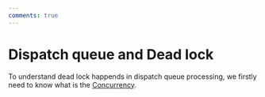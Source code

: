 ```yaml
---
comments: true
---
```


# **Dispatch queue and Dead lock**


To understand dead lock happends in dispatch queue processing, we firstly need to know what is the [Concurrency](../../Others/Concurrency.md).

